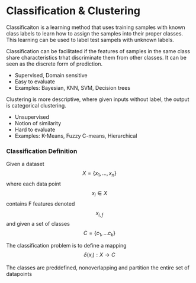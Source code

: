 # Classification & Clustering

Classificaiton is a learning method that uses training samples with known class labels to learn how to assign the samples into their proper classes. This learning can be used to label test sampels with unknown labels.

Classification can be facilitated if the features of samples in the same class share characteristics trhat discriminate them from other classes. It can be seen as the discrete form of prediction.

- Supervised, Domain sensitive
- Easy to evaluate
- Examples: Bayesian, KNN, SVM, Decision trees

Clustering is more descriptive, where given inputs without label, the output is categorical clustering. 
- Unsupervised
- Notion of similarity
- Hard to evaluate
- Examples: K-Means, Fuzzy C-means, Hierarchical


### Classification Definition
Given a dataset $$X= \{x_1, ..., x_n\}$$ where each data point $$x_i \in X$$ contains F features denoted $$x_{i,f}$$ and given a set of classes $$C = \{c_1, ... c_k\}$$

The classification problem is to define a mapping $$\delta(x_i) : X \rightarrow C$$

The classes are preddefined, nonoverlapping and partition the entire set of datapoints



